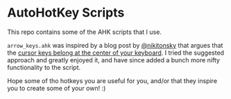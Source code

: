# AutoHotKey Scripts

This repo contains some of the AHK scripts that I use.

`arrow_keys.ahk` was inspired by a blog post by [@nikitonsky](https://twitter.com/nikitonsky) that argues that the [cursor keys belong at the center of your keyboard](https://tonsky.me/blog/cursor-keys/). I tried the suggested approach and greatly enjoyed it, and have since added a bunch more nifty functionality to the script.

Hope some of tho hotkeys you are useful for you, and/or that they inspire you to create some of your own! :)
